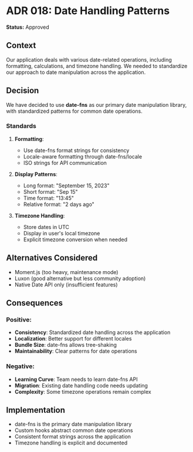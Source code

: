 # ADR 018: Date Handling Patterns

**Status:** Approved

## Context
Our application deals with various date-related operations, including formatting, calculations, and timezone handling. We needed to standardize our approach to date manipulation across the application.

## Decision
We have decided to use **date-fns** as our primary date manipulation library, with standardized patterns for common date operations.

### Standards
1. **Formatting**:
   - Use date-fns format strings for consistency
   - Locale-aware formatting through date-fns/locale
   - ISO strings for API communication

2. **Display Patterns**:
   - Long format: "September 15, 2023"
   - Short format: "Sep 15"
   - Time format: "13:45"
   - Relative format: "2 days ago"

3. **Timezone Handling**:
   - Store dates in UTC
   - Display in user's local timezone
   - Explicit timezone conversion when needed

## Alternatives Considered
- Moment.js (too heavy, maintenance mode)
- Luxon (good alternative but less community adoption)
- Native Date API only (insufficient features)

## Consequences
### Positive:
- **Consistency**: Standardized date handling across the application
- **Localization**: Better support for different locales
- **Bundle Size**: date-fns allows tree-shaking
- **Maintainability**: Clear patterns for date operations

### Negative:
- **Learning Curve**: Team needs to learn date-fns API
- **Migration**: Existing date handling code needs updating
- **Complexity**: Some timezone operations remain complex

## Implementation
- date-fns is the primary date manipulation library
- Custom hooks abstract common date operations
- Consistent format strings across the application
- Timezone handling is explicit and documented 